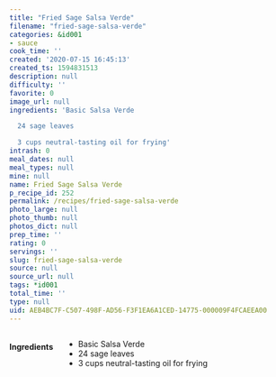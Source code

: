 ```yaml
---
title: "Fried Sage Salsa Verde"
filename: "fried-sage-salsa-verde"
categories: &id001
- sauce
cook_time: ''
created: '2020-07-15 16:45:13'
created_ts: 1594831513
description: null
difficulty: ''
favorite: 0
image_url: null
ingredients: 'Basic Salsa Verde

  24 sage leaves

  3 cups neutral-tasting oil for frying'
intrash: 0
meal_dates: null
meal_types: null
mine: null
name: Fried Sage Salsa Verde
p_recipe_id: 252
permalink: /recipes/fried-sage-salsa-verde
photo_large: null
photo_thumb: null
photos_dict: null
prep_time: ''
rating: 0
servings: ''
slug: fried-sage-salsa-verde
source: null
source_url: null
tags: *id001
total_time: ''
type: null
uid: AEB4BC7F-C507-498F-AD56-F3F1EA6A1CED-14775-000009F4FCAEEA00
---
```

<div class="large-8 medium-7 columns" id="writeup">	</div><!-- #writeup -->
</div><!-- #row-one -->
<div class="row" id="row-two">	<div class="medium-4 small-5 columns" id="ingredients"><h4>Ingredients</h4><div class="box box-ingredients content"><ul>
<li>Basic Salsa Verde</li>
<li>24 sage leaves</li>
<li>3 cups neutral-tasting oil for frying</li>
</ul>
</div>	</div>	<div class="medium-6 small-7 columns" id="directions">	</div>